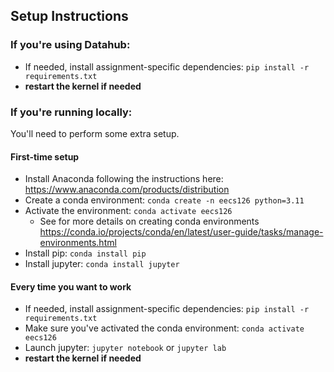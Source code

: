 ## Setup Instructions

### If you're using Datahub:
* If needed, install assignment-specific dependencies: `pip install -r requirements.txt`
* **restart the kernel if needed**

### If you're running locally:
You'll need to perform some extra setup.
#### First-time setup
* Install Anaconda following the instructions here: https://www.anaconda.com/products/distribution 
* Create a conda environment: `conda create -n eecs126 python=3.11`
* Activate the environment: `conda activate eecs126`
    * See for more details on creating conda environments https://conda.io/projects/conda/en/latest/user-guide/tasks/manage-environments.html
* Install pip: `conda install pip`
* Install jupyter: `conda install jupyter`

#### Every time you want to work
* If needed, install assignment-specific dependencies: `pip install -r requirements.txt`
* Make sure you've activated the conda environment: `conda activate eecs126`
* Launch jupyter: `jupyter notebook` or `jupyter lab` 
* **restart the kernel if needed**
